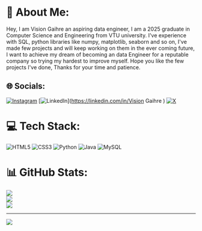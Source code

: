 # 💫 About Me:
Hey, I am Vision Gaihre an aspiring data engineer, I am a 2025 graduate in Computer Science and Engineering from VTU university. I've experience with SQL, python libraries like numpy, matplotlib, seaborn and so on, I've made few projects and will keep working on them in the ever coming future, I want to achieve my dream of becoming an data Engineer for a reputable company so trying my hardest to improve myself. Hope you like the few projects I've done, Thanks for your time and patience.


## 🌐 Socials:
[![Instagram](https://img.shields.io/badge/Instagram-%23E4405F.svg?logo=Instagram&logoColor=white)](https://instagram.com/visiongaihre) [![LinkedIn](https://img.shields.io/badge/LinkedIn-%230077B5.svg?logo=linkedin&logoColor=white)](https://linkedin.com/in/Vision Gaihre  ) [![X](https://img.shields.io/badge/X-black.svg?logo=X&logoColor=white)](https://x.com/Hoomanguy) 

# 💻 Tech Stack:
![HTML5](https://img.shields.io/badge/html5-%23E34F26.svg?style=for-the-badge&logo=html5&logoColor=white) ![CSS3](https://img.shields.io/badge/css3-%231572B6.svg?style=for-the-badge&logo=css3&logoColor=white) ![Python](https://img.shields.io/badge/python-3670A0?style=for-the-badge&logo=python&logoColor=ffdd54) ![Java](https://img.shields.io/badge/java-%23ED8B00.svg?style=for-the-badge&logo=openjdk&logoColor=white) ![MySQL](https://img.shields.io/badge/mysql-4479A1.svg?style=for-the-badge&logo=mysql&logoColor=white)
# 📊 GitHub Stats:
![](https://github-readme-stats.vercel.app/api?username=VisionGaihre&theme=dark&hide_border=false&include_all_commits=true&count_private=false)<br/>
![](https://nirzak-streak-stats.vercel.app/?user=VisionGaihre&theme=dark&hide_border=false)<br/>
![](https://github-readme-stats.vercel.app/api/top-langs/?username=VisionGaihre&theme=dark&hide_border=false&include_all_commits=true&count_private=false&layout=compact)

---
[![](https://visitcount.itsvg.in/api?id=VisionGaihre&icon=0&color=0)](https://visitcount.itsvg.in)

<!-- Proudly created with GPRM ( https://gprm.itsvg.in ) -->
